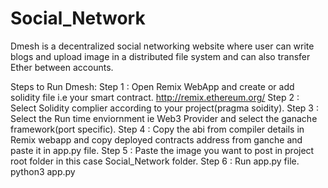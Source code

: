 # Social_Network
Dmesh is a decentralized social networking website where user can write blogs and upload image in a distributed file system and can also transfer Ether between accounts. 

Steps to Run Dmesh:
Step 1 : Open Remix WebApp and create or add solidity file i.e your smart contract.
         http://remix.ethereum.org/
Step 2 : Select Solidity complier according to your project(pragma soidity).
Step 3 : Select the Run time enviornment ie Web3 Provider and select the ganache framework(port specific).
Step 4 : Copy the abi from compiler details in Remix webapp and copy deployed contracts address from ganche and paste it in app.py file.
Step 5 : Paste the image you want to post in project root folder in this case Social_Network folder.
Step 6 : Run app.py file.
         python3 app.py

